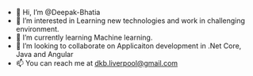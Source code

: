 - 👋 Hi, I’m @Deepak-Bhatia
- 👀 I’m interested in Learning new technologies and work in challenging environment.
- 🌱 I’m currently learning Machine learning.
- 💞️ I’m looking to collaborate on Applicaiton development in .Net Core, Java and Angular
- 📫 You can reach me at dkb.liverpool@gmail.com

<!---
Deepak-Bhatia/Deepak-Bhatia is a ✨ special ✨ repository because its `README.md` (this file) appears on your GitHub profile.
You can click the Preview link to take a look at your changes.
--->
